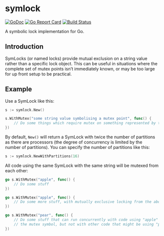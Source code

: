 # symlock

[![GoDoc](https://godoc.org/github.com/mandykoh/symlock?status.svg)](https://godoc.org/github.com/mandykoh/symlock)
[![Go Report Card](https://goreportcard.com/badge/github.com/mandykoh/symlock)](https://goreportcard.com/report/github.com/mandykoh/symlock)
[![Build Status](https://travis-ci.org/mandykoh/symlock.svg?branch=master)](https://travis-ci.org/mandykoh/symlock)

A symbolic lock implementation for Go.

## Introduction

SymLocks (or named locks) provide mutual exclusion on a string value rather than a specific lock object. This can be useful in situations where the complete set of mutex points isn’t immediately known, or may be too large for up front setup to be practical.


## Example

Use a SymLock like this:

```go
s := symlock.New()

s.WithMutex("some string value symbolising a mutex point", func() {
    // Do some things which require mutex on something represented by the provided string
})
```

By default, `New()` will return a SymLock with twice the number of partitions as there are processors (the degree of concurrency is limited by the number of partitions). You can specify the number of partitions like this:

```go
s := symlock.NewWithPartitions(16)
```

All code using the same SymLock with the same string will be mutexed from each other:

```go
go s.WithMutex("apple", func() {
    // Do some stuff
})

go s.WithMutex("apple", func() {
    // Do some more stuff, with mutually exclusive locking from the above
})

go s.WithMutex("pear", func() {
    // Do some stuff that can run concurrently with code using "apple" as
    // the mutex symbol, but not with other code that might be using "pear"
})
```
